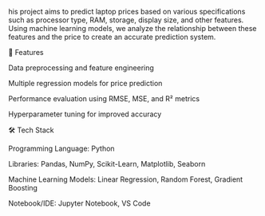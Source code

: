 his project aims to predict laptop prices based on various specifications such as processor type, RAM, storage, display size, and other features. Using machine learning models, we analyze the relationship between these features and the price to create an accurate prediction system.

🚀 Features

Data preprocessing and feature engineering

Multiple regression models for price prediction

Performance evaluation using RMSE, MSE, and R² metrics

Hyperparameter tuning for improved accuracy

🛠 Tech Stack

Programming Language: Python

Libraries: Pandas, NumPy, Scikit-Learn, Matplotlib, Seaborn

Machine Learning Models: Linear Regression, Random Forest, Gradient Boosting

Notebook/IDE: Jupyter Notebook, VS Code
